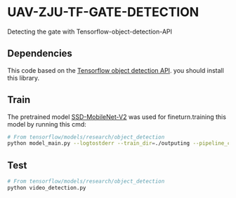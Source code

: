 # UAV-ZJU-TF-GATE-DETECTION
Detecting the gate with Tensorflow-object-detection-API
## Dependencies
This code based on the [Tensorflow object detection API](https://github.com/tensorflow/models/blob/master/research/object_detection/g3doc/installation.md). you should install this library.
## Train
The pretrained model [SSD-MobileNet-V2](https://github.com/tensorflow/models/blob/master/research/object_detection/g3doc/detection_model_zoo.md) was used for fineturn.training this model by running this cmd:
``` bash
# From tensorflow/models/research/object_detection
python model_main.py --logtostderr --train_dir=./outputing --pipeline_config_path=./ssd_mobilenet_v2_coco.config
```
## Test
``` bash
# From tensorflow/models/research/object_detection
python video_detection.py
```
